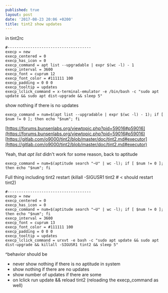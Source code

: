 ```yaml
---
published: true
layout: post
date: '2017-08-23 20:06 +0200'
title: tint2 show updates
---
```

in tint2rc

    #-------------------------------------
    execp = new
    execp_centered = 0
    execp_has_icon = 0
    execp_command = apt list --upgradable | expr $(wc -l) - 1
    execp_interval = 3600
    execp_font = cuprum 12
    execp_font_color = #111111 100
    execp_padding = 0 0 0
    execp_tooltip = updates
    execp_lclick_command = x-terminal-emulator -e /bin/bash -c "sudo apt update && sudo apt dist-upgrade && sleep 5"
    
show nothing if there is no updates
    
	execp_command = num=$(apt list --upgradable | expr $(wc -l) - 1); if [ $num != 0 ]; then echo "$num"; fi    
    
[https://forums.bunsenlabs.org/viewtopic.php?pid=59016#p59016](https://forums.bunsenlabs.org/viewtopic.php?pid=59016#p59016)  
[https://gitlab.com/o9000/tint2/blob/master/doc/tint2.md#executor](https://gitlab.com/o9000/tint2/blob/master/doc/tint2.md#executor)

Yeah, that *apt list* didn't work for some reason, back to aptitude

    execp_command = num=$(aptitude search "~U" | wc -l); if [ $num != 0 ]; then echo "$num"; fi
    
Full thing including tint2 restart (killall -SIGUSR1 tint2 # < should restart tint2)

    #-------------------------------------
    execp = new
    execp_centered = 0
    execp_has_icon = 0
    execp_command = num=$(aptitude search "~U" | wc -l); if [ $num != 0 ]; then echo "$num"; fi
    execp_interval = 3600
    execp_font = cuprum 13
    execp_font_color = #111111 100
    execp_padding = 0 0 0
    execp_tooltip = updates
    execp_lclick_command = urxvt -e bash -c "sudo apt update && sudo apt dist-upgrade && killall -SIGUSR1 tint2 && sleep 5"
    
^behavior should be
- never show nothing if there is no aptitude in system
- show nothing if there are no updates
- show number of updates if there are some
- on lclick run update && reload tint2 (reloading the execp_command as well)
